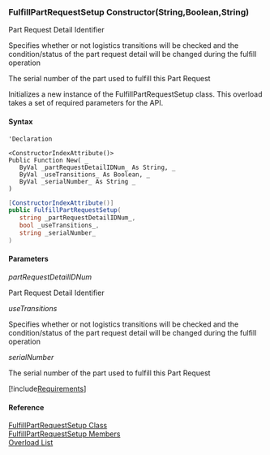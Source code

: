 ﻿### FulfillPartRequestSetup Constructor(String,Boolean,String)

Part Request Detail Identifier

Specifies whether or not logistics transitions will be checked and the condition/status of the part request detail will be changed during the fulfill operation

The serial number of the part used to fulfill this Part Request

Initializes a new instance of the FulfillPartRequestSetup class. This overload takes a set of required parameters for the API.

#### Syntax

```vbnet
'Declaration

<ConstructorIndexAttribute()>
Public Function New( _
   ByVal _partRequestDetailIDNum_ As String, _
   ByVal _useTransitions_ As Boolean, _
   ByVal _serialNumber_ As String _
)
```

```csharp
[ConstructorIndexAttribute()]
public FulfillPartRequestSetup( 
   string _partRequestDetailIDNum_,
   bool _useTransitions_,
   string _serialNumber_
)
```

#### Parameters

_partRequestDetailIDNum_

Part Request Detail Identifier

_useTransitions_

Specifies whether or not logistics transitions will be checked and the condition/status of the part request detail will be changed during the fulfill operation

_serialNumber_

The serial number of the part used to fulfill this Part Request

[!include[Requirements](../partials/requirements.md)]

#### Reference

[FulfillPartRequestSetup Class](FChoice.Toolkits.Clarify~FChoice.Toolkits.Clarify.Logistics.FulfillPartRequestSetup.md)  
[FulfillPartRequestSetup Members](FChoice.Toolkits.Clarify~FChoice.Toolkits.Clarify.Logistics.FulfillPartRequestSetup_members.md)  
[Overload List](FChoice.Toolkits.Clarify~FChoice.Toolkits.Clarify.Logistics.FulfillPartRequestSetup~_ctor.md)